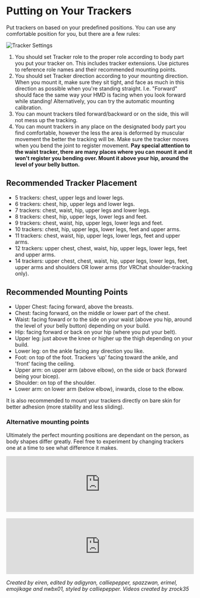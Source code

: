 # Putting on Your Trackers

Put trackers on based on your predefined positions. You can use any comfortable position for you, but there are a few rules:

![Tracker Settings](../assets/img/Tracker_Settings.png)

1. You should set Tracker role to the proper role according to body part you put your tracker on. This includes tracker extensions. Use pictures to reference role names and their recommended mounting points.
2. You should set Tracker direction according to your mounting direction. When you mount it, make sure they sit tight, and face as much in this direction as possible when you're standing straight. I.e. "Forward" should face the same way your HMD is facing when you look forward while standing! Alternatively, you can try the automatic mounting calibration.
3. You can mount trackers tiled forward/backward or on the side, this will not mess up the tracking.
4. You can mount trackers in any place on the designated body part you find comfortable, however the less the area is deformed by muscular movement the better the tracking will be. Make sure the tracker moves when you bend the joint to register movement. **Pay special attention to the waist tracker, there are many places where you can mount it and it won't register you bending over. Mount it above your hip, around the level of your belly button.**

## Recommended Tracker Placement

- 5 trackers: chest, upper legs and lower legs.
- 6 trackers: chest, hip, upper legs and lower legs.
- 7 trackers: chest, waist, hip, upper legs and lower legs.
- 8 trackers: chest, hip, upper legs, lower legs and feet.
- 9 trackers: chest, waist, hip, upper legs, lower legs and feet.
- 10 trackers: chest, hip, upper legs, lower legs, feet and upper arms.
- 11 trackers: chest, waist, hip, upper legs, lower legs, feet and upper arms.
- 12 trackers: upper chest, chest, waist, hip, upper legs, lower legs, feet and upper arms.
- 14 trackers: upper chest, chest, waist, hip, upper legs, lower legs, feet, upper arms and shoulders OR lower arms (for VRChat shoulder-tracking only).

## Recommended Mounting Points

- Upper Chest: facing forward, above the breasts.
- Chest: facing forward, on the middle or lower part of the chest.
- Waist: facing foward or to the side on your waist (above you hip, around the level of your belly button) depending on your build.
- Hip: facing forward or back on your hip (where you put your belt).
- Upper leg: just above the knee or higher up the thigh depending on your build.
- Lower leg: on the ankle facing any direction you like.
- Foot: on top of the foot. Trackers 'up' facing toward the ankle, and 'front' facing the ceiling.
- Upper arm: on upper arm (above elbow), on the side or back (forward being your bicep).
- Shoulder: on top of the shoulder.
- Lower arm: on lower arm (below elbow), inwards, close to the elbow.

It is also recommended to mount your trackers directly on bare skin for better adhesion (more stability and less sliding).

### Alternative mounting points

Ultimately the perfect mounting positions are dependant on the person, as body shapes differ greatly. Feel free to experiment by changing trackers one at a time to see what difference it makes.

<div class="video-container">
<iframe width="100%" height="auto" src="https://www.youtube.com/embed/MMJ8843zqNM" title="YouTube video player" frameborder="0" allow="accelerometer; autoplay muted; clipboard-write; encrypted-media; gyroscope; picture-in-picture" allowfullscreen></iframe>
</div>

<br>

<div class="video-container">
<iframe width="100%" height="auto" src="https://www.youtube.com/embed/aM0jXEYQAeY" title="YouTube video player" frameborder="0" allow="accelerometer; autoplay muted; clipboard-write; encrypted-media; gyroscope; picture-in-picture" allowfullscreen></iframe>
</div>

_Created by eiren, edited by adigyran, calliepepper, spazzwan, erimel, emojikage and nwbx01, styled by calliepepper. Videos created by zrock35_
